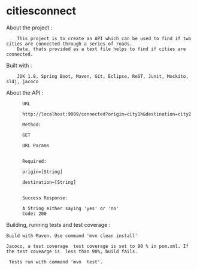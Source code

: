 # citiesconnect


About the project : 

        This project is to create an API which can be used to find if two cities are connected through a series of roads.
        Data, thats provided as a text file helps to find if cities are connected.

Built with : 

        JDK 1.8, Spring Boot, Maven, Git, Eclipse, ReST, Junit, Mockito, sl4j, jacoco

About the API : 

          URL

          http://localhost:9009/connected?origin=city1h&destination=city2

          Method:

          GET 

          URL Params

      
          Required:

          origin=[String]
          
          destination=[String]


          Success Response:

          A String either saying 'yes' or 'no'
          Code: 200
          

Building,  running tests and test coverage :

    Build with Maven. Use command 'mvn clean install'
    
    Jacoco, a test coverage  test coverage is set to 90 % in pom.xml. If the test covearge is  less than 90%, build fails.

     Tests run with command 'mvn  test'.
